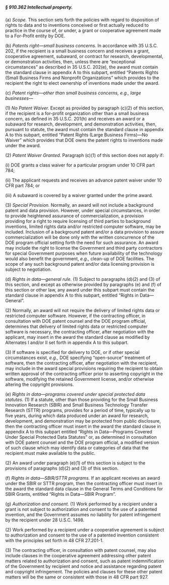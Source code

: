 ##### § 910.362 Intellectual property. #####

(a) *Scope.* This section sets forth the policies with regard to disposition of rights to data and to inventions conceived or first actually reduced to practice in the course of, or under, a grant or cooperative agreement made to a For-Profit entity by DOE.

(b) *Patents right—small business concerns.* In accordance with 35 U.S.C. 202, if the recipient is a small business concern and receives a grant, cooperative agreement, subaward, or contract for research, developmental, or demonstration activities, then, unless there are “exceptional circumstances” as described in 35 U.S.C. 202(e), the award must contain the standard clause in appendix A to this subpart, entitled “Patents Rights (Small Business Firms and Nonprofit Organizations” which provides to the recipient the right to elect ownership of inventions made under the award.

(c) *Patent rights—other than small business concerns, e.g., large businesses*—

(1) *No Patent Waiver.* Except as provided by paragraph (c)(2) of this section, if the recipient is a for-profit organization other than a small business concern, as defined in 35 U.S.C. 201(h) and receives an award or a subaward for research, development, and demonstration activities, then, pursuant to statute, the award must contain the standard clause in appendix A to this subpart, entitled “Patent Rights (Large Business Firms)—No Waiver” which provides that DOE owns the patent rights to inventions made under the award.

(2) *Patent Waiver Granted.* Paragraph (c)(1) of this section does not apply if:

(i) DOE grants a class waiver for a particular program under 10 CFR part 784;

(ii) The applicant requests and receives an advance patent waiver under 10 CFR part 784; or

(iii) A subaward is covered by a waiver granted under the prime award.

(3) *Special Provision.* Normally, an award will not include a background patent and data provision. However, under special circumstances, in order to provide heightened assurance of commercialization, a provision providing for a right to require licensing of third parties to background inventions, limited rights data and/or restricted computer software, may be included. Inclusion of a background patent and/or a data provision to assure commercialization will be done only with the written concurrence of the DOE program official setting forth the need for such assurance. An award may include the right to license the Government and third party contractors for special Government purposes when future availability of the technology would also benefit the government, *e.g.,* clean-up of DOE facilities. The scope of any such background patent and/or data licensing provision is subject to negotiation.

(d) *Rights in data—general rule.* (1) Subject to paragraphs (d)(2) and (3) of this section, and except as otherwise provided by paragraphs (e) and (f) of this section or other law, any award under this subpart must contain the standard clause in appendix A to this subpart, entitled “Rights in Data—General”.

(2) Normally, an award will not require the delivery of limited rights data or restricted computer software. However, if the contracting officer, in consultation with DOE patent counsel and the DOE program official, determines that delivery of limited rights data or restricted computer software is necessary, the contracting officer, after negotiation with the applicant, may insert in the award the standard clause as modified by Alternates I and/or II set forth in appendix A to this subpart.

(3) If software is specified for delivery to DOE, or if other special circumstances exist, *e.g.,* DOE specifying “open-source” treatment of software, then the contracting officer, after negotiation with the recipient, may include in the award special provisions requiring the recipient to obtain written approval of the contracting officer prior to asserting copyright in the software, modifying the retained Government license, and/or otherwise altering the copyright provisions.

(e) *Rights in data—programs covered under special protected data statutes.* (1) If a statute, other than those providing for the Small Business Innovation Research (SBIR) and Small Business Technology Transfer Research (STTR) programs, provides for a period of time, typically up to five years, during which data produced under an award for research, development, and demonstration may be protected from public disclosure, then the contracting officer must insert in the award the standard clause in appendix A to this subpart entitled “Rights in Data—Programs Covered Under Special Protected Data Statutes” or, as determined in consultation with DOE patent counsel and the DOE program official, a modified version of such clause which may identify data or categories of data that the recipient must make available to the public.

(2) An award under paragraph (e)(1) of this section is subject to the provisions of paragraphs (d)(2) and (3) of this section.

(f) *Rights in data—SBIR/STTR programs.* If an applicant receives an award under the SBIR or STTR program, then the contracting officer must insert in the award the standard data clause in the General Terms and Conditions for SBIR Grants, entitled “Rights in Data—SBIR Program”.

(g) *Authorization and consent.* (1) Work performed by a recipient under a grant is not subject to authorization and consent to the use of a patented invention, and the Government assumes no liability for patent infringement by the recipient under 28 U.S.C. 1498.

(2) Work performed by a recipient under a cooperative agreement is subject to authorization and consent to the use of a patented invention consistent with the principles set forth in 48 CFR 27.201-1.

(3) The contracting officer, in consultation with patent counsel, may also include clauses in the cooperative agreement addressing other patent matters related to authorization and consent, such as patent indemnification of the Government by recipient and notice and assistance regarding patent and copyright infringement. The policies and clauses for these other patent matters will be the same or consistent with those in 48 CFR part 927.